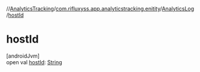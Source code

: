 //[AnalyticsTracking](../../../index.md)/[com.rifluxyss.app.analyticstracking.enitity](../index.md)/[AnalyticsLog](index.md)/[hostId](host-id.md)

# hostId

[androidJvm]\
open val [hostId](host-id.md): [String](https://developer.android.com/reference/kotlin/java/lang/String.html)
